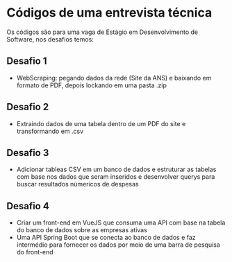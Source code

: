 # Códigos de uma entrevista técnica

Os códigos são para uma vaga de Estágio em Desenvolvimento de Software, nos desafios temos:
## Desafio 1
- WebScraping: pegando dados da rede (Site da ANS) e baixando em formato de PDF, depois lockando em uma pasta .zip
## Desafio 2
- Extraindo dados de uma tabela dentro de um PDF do site e transformando em .csv
## Desafio 3
- Adicionar tableas CSV em um banco de dados e estruturar as tabelas com base nos dados que seram inseridos e desenvolver querys para buscar resultados númericos de despesas
## Desafio 4
- Criar um front-end em VueJS que consuma uma API com base na tabela do banco de dados sobre as empresas ativas
- Uma API Spring Boot que se conecta ao banco de dados e faz intermédio para fornecer os dados por meio de uma barra de pesquisa do front-end
